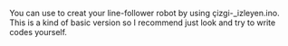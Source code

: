You can use to creat your line-follower robot by using çizgi-_izleyen.ino. This is a kind of basic version so I recommend just look and try to write codes yourself.
